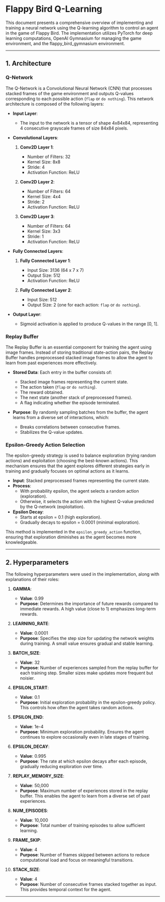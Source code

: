 
# Flappy Bird Q-Learning

This document presents a comprehensive overview of implementing and training a neural network using the Q-learning algorithm to control an agent in the game of Flappy Bird.  The implementation utilizes PyTorch for deep learning computations, OpenAI Gymnasium for managing the game environment, and the flappy_bird_gymnasium environment.

---

## **1. Architecture**
### **Q-Network**
The Q-Network is a Convolutional Neural Network (CNN) that processes stacked frames of the game environment and outputs Q-values corresponding to each possible action (`flap` or `do nothing`). This network architecture is composed of the following layers:

- **Input Layer**:
  - The input to the network is a tensor of shape 4x84x84, representing 4 consecutive grayscale frames of size 84x84 pixels.

- **Convolutional Layers**:
  1. **Conv2D Layer 1**:
     - Number of Filters: 32
     - Kernel Size: 8x8
     - Stride: 4
     - Activation Function: ReLU

  2. **Conv2D Layer 2**:
     - Number of Filters: 64
     - Kernel Size: 4x4
     - Stride: 2
     - Activation Function: ReLU

  3. **Conv2D Layer 3**:
     - Number of Filters: 64
     - Kernel Size: 3x3
     - Stride: 1
     - Activation Function: ReLU

- **Fully Connected Layers**:
  1. **Fully Connected Layer 1**:
     - Input Size: 3136 (64 x 7 x 7)
     - Output Size: 512
     - Activation Function: ReLU

  2. **Fully Connected Layer 2**:
     - Input Size: 512
     - Output Size: 2 (one for each action: `flap` or `do nothing`).

- **Output Layer**:
  - Sigmoid activation is applied to produce Q-values in the range [0, 1].

### **Replay Buffer**
The Replay Buffer is an essential component for training the agent using image frames. Instead of storing traditional state-action pairs, the Replay Buffer handles preprocessed stacked image frames to allow the agent to learn from past experiences more effectively.
 
- **Stored Data**: Each entry in the buffer consists of:
  - Stacked image frames representing the current state.
  - The action taken (`flap` or `do nothing`).
  - The reward obtained.
  - The next state (another stack of preprocessed frames).
  - A flag indicating whether the episode terminated.

- **Purpose**: By randomly sampling batches from the buffer, the agent learns from a diverse set of interactions, which:
  - Breaks correlations between consecutive frames.
  - Stabilizes the Q-value updates.

### **Epsilon-Greedy Action Selection**

The epsilon-greedy strategy is used to balance exploration (trying random actions) and exploitation (choosing the best-known actions). This mechanism ensures that the agent explores different strategies early in training and gradually focuses on optimal actions as it learns.

- **Input**: Stacked preprocessed frames representing the current state.
- **Process**:
  - With probability epsilon, the agent selects a random action (exploration).
  - Otherwise, it selects the action with the highest Q-value predicted by the Q-network (exploitation).
- **Epsilon Decay**:
  - Starts at epsilon = 0.1 (high exploration).
  - Gradually decays to epsilon = 0.0001 (minimal exploration).

This method is implemented in the `epsilon_greedy_action` function, ensuring that exploration diminishes as the agent becomes more knowledgeable.

---

## **2. Hyperparameters**

The following hyperparameters were used in the implementation, along with explanations of their roles:

1. **GAMMA**:
   - **Value**: 0.99
   - **Purpose**: Determines the importance of future rewards compared to immediate rewards. A high value (close to 1) emphasizes long-term rewards.

2. **LEARNING_RATE**:
   - **Value**: 0.0001
   - **Purpose**: Specifies the step size for updating the network weights during training. A small value ensures gradual and stable learning.

3. **BATCH_SIZE**:
   - **Value**: 32
   - **Purpose**: Number of experiences sampled from the replay buffer for each training step. Smaller sizes make updates more frequent but noisier.
4. **EPSILON_START**:
   - **Value**: 0.1
   - **Purpose**: Initial exploration probability in the epsilon-greedy policy. This controls how often the agent takes random actions.

5. **EPSILON_END**:
   - **Value**: 1e-4
   - **Purpose**: Minimum exploration probability. Ensures the agent continues to explore occasionally even in late stages of training.

6. **EPSILON_DECAY**:
   - **Value**: 0.995
   - **Purpose**: The rate at which epsilon decays after each episode, gradually reducing exploration over time.

7. **REPLAY_MEMORY_SIZE**:
   - **Value**: 50,000
   - **Purpose**: Maximum number of experiences stored in the replay buffer. This enables the agent to learn from a diverse set of past experiences.
8. **NUM_EPISODES**:
    - **Value**: 10,000
    - **Purpose**: Total number of training episodes to allow sufficient learning.

9. **FRAME_SKIP**:
   - **Value**: 4
   - **Purpose**: Number of frames skipped between actions to reduce computational load and focus on meaningful transitions.

10. **STACK_SIZE**:
    - **Value**: 4
    - **Purpose**: Number of consecutive frames stacked together as input. This provides temporal context for the agent.

---
